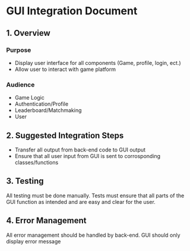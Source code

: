 # GUI Integration Document

## 1. Overview
### Purpose
- Display user interface for all components (Game, profile, login, ect.)
- Allow user to interact with game platform

### Audience
- Game Logic
- Authentication/Profile
- Leaderboard/Matchmaking
- User


## 2. Suggested Integration Steps
- Transfer all output from back-end code to GUI output
- Ensure that all user input from GUI is sent to corrosponding classes/functions


## 3. Testing

All testing must be done manually. Tests must ensure that all parts of the GUI function as intended and 
are easy and clear for the user.

## 4. Error Management

All error management should be handled by back-end. GUI should only display error message 
